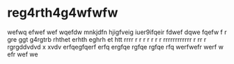 # reg4rth4g4wfwfw
wefwq
efwef
wef
wqefdw mnkjdfn hjigfveig iuer9ifqeir
fdwef
dqwe
fqefw f 
r gre ggt g4rgtrb   rhthet erhth eghrh et htt
rrrr
r
r
r
r
r
r
r
rrrrrrrrrrrr
r
rr
r
rgrgddvdvd x xvdv
erfqegfqerf
erfq
ergfqe
rgfqe
rgfqe
rfq
werfwefr werf w efr wef we
